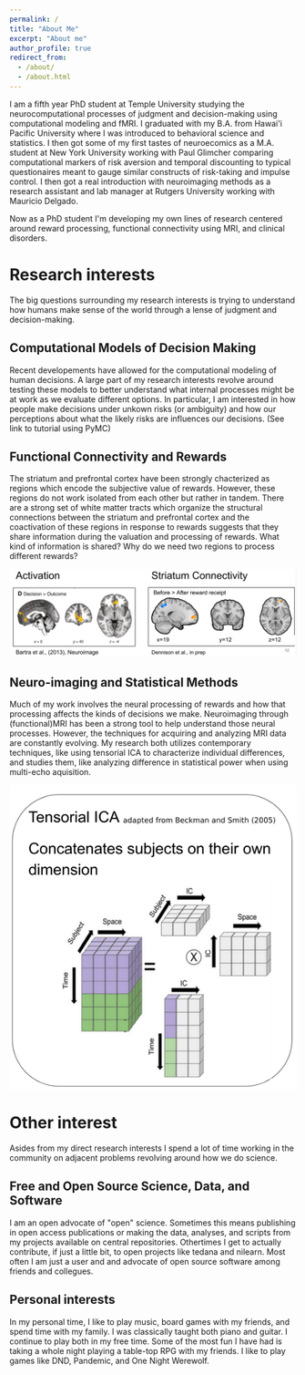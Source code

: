 ```yaml
---
permalink: /
title: "About Me"
excerpt: "About me"
author_profile: true
redirect_from: 
  - /about/
  - /about.html
---
```


I am a fifth year PhD student at Temple University studying the neurocomputational processes of judgment and decision-making using computational modeling and fMRI. I graduated with my B.A. from Hawai'i Pacific University where I was introduced to behavioral science and statistics. I then got some of my first tastes of neuroecomics as a M.A. student at New York University working with Paul Glimcher comparing computational markers of risk aversion and temporal discounting to typical questionaires meant to gauge similar constructs of risk-taking and impulse control. I then got a real introduction with neuroimaging methods as a research assistant and lab manager at Rutgers University working with Mauricio Delgado.

Now as a PhD student I'm developing my own lines of research centered around reward processing, functional connectivity using MRI, and clinical disorders. 
 
Research interests
======
The big questions surrounding my research interests is trying to understand how humans make sense of the world through a lense of judgment and decision-making.


Computational Models of Decision Making
-------------------------
Recent developements have allowed for the computational modeling of human decisions. A large part of my research interests revolve around testing these models to better understand what internal processes might be at work as we evaluate different options. In particular, I am interested in how people make decisions under unkown risks (or ambiguity) and how our perceptions about what the likely risks are influences our decisions. 
 (See link to tutorial using PyMC)


Functional Connectivity and Rewards
-----------------------------------
The striatum and prefrontal cortex have been strongly chacterized as regions which encode the subjective value of rewards. However, these regions do not work isolated from each other but rather in tandem. There are a strong set of white matter tracts which organize the structural connections between the striatum and prefrontal cortex and the coactivation of these regions in response to rewards suggests that they share information during the valuation and processing of rewards. What kind of information is shared? Why do we need two regions to process different rewards?

!['Results from PPI Meta Analysis'](/images/Meta-comparison.png)

Neuro-imaging and Statistical Methods
---------------------
Much of my work involves the neural processing of rewards and how that processing affects the kinds of decisions we make. Neuroimaging through (functional)MRI has been a strong tool to help understand those neural processes. However, the techniques for acquiring and analyzing MRI data are constantly evolving. My research both utilizes contemporary techniques, like using tensorial ICA to characterize individual differences, and studies them, like analyzing difference in statistical power when using multi-echo aquisition.

!['A schematic for tensorial ICA'](/images/Tensor_ICA.png)

Other interest
======
Asides from my direct research interests I spend a lot of time working in the community on adjacent problems revolving around how we do science.

Free and Open Source Science, Data, and Software
----------------------------------------
I am an open advocate of "open" science. Sometimes this means publishing in open access publications or making the data, analyses, and scripts from my projects available on central repositories. Othertimes I get to actually contribute, if just a little bit, to open projects like tedana and nilearn. Most often I am just a user and and advocate of open source software among friends and collegues.


Personal interests
-----
In my personal time, I like to play music, board games with my friends, and spend time with my family. I was classically taught both piano and guitar. I continue to play both in my free time. Some of the most fun I have had is taking a whole night playing a table-top RPG with my friends. I like to play games like DND, Pandemic, and One Night Werewolf.




